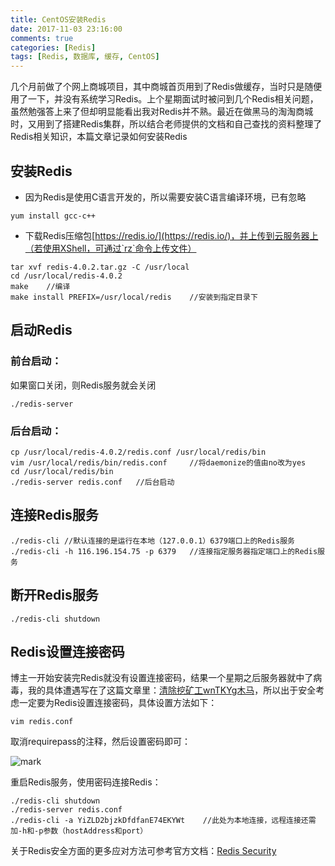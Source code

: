 ```yaml
---
title: CentOS安装Redis
date: 2017-11-03 23:16:00
comments: true
categories: [Redis]
tags: [Redis, 数据库, 缓存, CentOS]
---
```


几个月前做了个网上商城项目，其中商城首页用到了Redis做缓存，当时只是随便用了一下，并没有系统学习Redis。上个星期面试时被问到几个Redis相关问题，虽然勉强答上来了但却明显能看出我对Redis并不熟。最近在做黑马的淘淘商城时，又用到了搭建Redis集群，所以结合老师提供的文档和自己查找的资料整理了Redis相关知识，本篇文章记录如何安装Redis

<!-- more -->

## 安装Redis

- 因为Redis是使用C语言开发的，所以需要安装C语言编译环境，已有忽略

```
yum install gcc-c++
```

- 下载Redis压缩包[https://redis.io/](https://redis.io/)，并上传到云服务器上（若使用XShell，可通过`rz`命令上传文件）

```
tar xvf redis-4.0.2.tar.gz -C /usr/local
cd /usr/local/redis-4.0.2	
make	//编译
make install PREFIX=/usr/local/redis	//安装到指定目录下
```

## 启动Redis

### 前台启动：

如果窗口关闭，则Redis服务就会关闭
```
./redis-server
```

### 后台启动：

```
cp /usr/local/redis-4.0.2/redis.conf /usr/local/redis/bin
vim /usr/local/redis/bin/redis.conf		//将daemonize的值由no改为yes
cd /usr/local/redis/bin
./redis-server redis.conf	//后台启动
```

## 连接Redis服务

```
./redis-cli	//默认连接的是运行在本地（127.0.0.1）6379端口上的Redis服务
./redis-cli -h 116.196.154.75 -p 6379	//连接指定服务器指定端口上的Redis服务
```

## 断开Redis服务

```
./redis-cli shutdown
```

## Redis设置连接密码

博主一开始安装完Redis就没有设置连接密码，结果一个星期之后服务器就中了病毒，我的具体遭遇写在了这篇文章里：[清除挖矿工wnTKYg木马](http://www.kuranado.com/2017/11/09/%E6%B8%85%E9%99%A4%E6%8C%96%E7%9F%BF%E5%B7%A5wnTKYg%E6%9C%A8%E9%A9%AC/)，所以出于安全考虑一定要为Redis设置连接密码，具体设置方法如下：

```
vim redis.conf
```

取消requirepass的注释，然后设置密码即可：

![mark](http://imgblog.kuranado.com/blog/171109/9L22hhFdaC.png)

重启Redis服务，使用密码连接Redis：

```
./redis-cli shutdown
./redis-server redis.conf
./redis-cli -a YiZLD2bjzkDfdfanE74EKYWt    //此处为本地连接，远程连接还需加-h和-p参数（hostAddress和port）
```

关于Redis安全方面的更多应对方法可参考官方文档：[Redis Security](https://redis.io/topics/security)